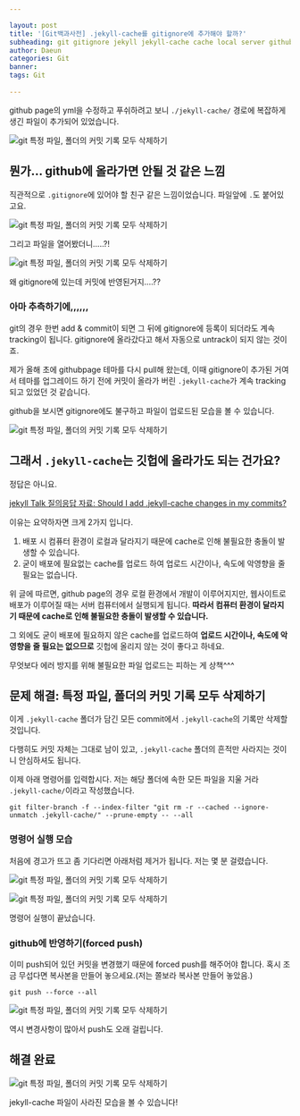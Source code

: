 ```yaml
---

layout: post
title: '[Git백과사전] .jekyll-cache를 gitignore에 추가해야 할까?'
subheading: git gitignore jekyll jekyll-cache cache local server github jekyll_Talk gem 깃 깃허브 github_page
author: Daeun
categories: Git
banner:
tags: Git
  
---
```


github page의 yml을 수정하고 푸쉬하려고 보니 `./jekyll-cache/` 경로에 복잡하게 생긴 파일이 추가되어 있었습니다.

![git 특정 파일, 폴더의 커밋 기록 모두 삭제하기](https://cdn.jsdelivr.net/gh/splanky0314/CDN/Git/2023-11-17-gitignore_jekyll-cache/1.jpg)

## 뭔가... github에 올라가면 안될 것 같은 느낌

직관적으로 `.gitignore`에 있어야 할 친구 같은 느낌이었습니다. 파일앞에 `.`도 붙어있고요. 

![git 특정 파일, 폴더의 커밋 기록 모두 삭제하기](https://cdn.jsdelivr.net/gh/splanky0314/CDN/Git/2023-11-17-gitignore_jekyll-cache/2.png)


그리고 파일을 열어봤더니.....?!

![git 특정 파일, 폴더의 커밋 기록 모두 삭제하기](https://cdn.jsdelivr.net/gh/splanky0314/CDN/Git/2023-11-17-gitignore_jekyll-cache/3.jpg)

왜 gitignore에 있는데 커밋에 반영된거지....??

### 아마 추측하기에,,,,,,

git의 경우 한번 add & commit이 되면 그 뒤에 gitignore에 등록이 되더라도 계속 tracking이 됩니다. gitignore에 올라갔다고 해서 자동으로 untrack이 되지 않는 것이죠. 

제가 올해 초에 githubpage 테마를 다시 pull해 왔는데, 이때 gitignore이 추가된 거여서 테마를 업그레이드 하기 전에 커밋이 올라가 버린 `.jekyll-cache`가 계속 tracking되고 있었던 것 같습니다.

github을 보시면 gitignore에도 불구하고 파일이 업로드된 모습을 볼 수 있습니다.

![git 특정 파일, 폴더의 커밋 기록 모두 삭제하기](https://cdn.jsdelivr.net/gh/splanky0314/CDN/Git/2023-11-17-gitignore_jekyll-cache/4.png)

## 그래서 `.jekyll-cache`는 깃헙에 올라가도 되는 건가요?

정답은 아니요.

[jekyll Talk 질의응답 자료: Should I add .jekyll-cache changes in my commits?](https://talk.jekyllrb.com/t/should-i-add-jekyll-cache-changes-in-my-commits/4464)

이유는 요약하자면 크게  2가지 입니다.

1. 배포 시 컴퓨터 환경이 로컬과 달라지기 때문에 cache로 인해 불필요한 충돌이 발생할 수 있습니다.
2. 굳이 배포에 필요없는 cache를 업로드 하여 업로드 시간이나, 속도에 악영향을 줄 필요는 없습니다.

위 글에 따르면, github page의 경우 로컬 환경에서 개발이 이루어지지만, 웹사이트로 배포가 이루어질 때는 서버 컴퓨터에서 실행되게 됩니다. **따라서 컴퓨터 환경이 달라지기 때문에 cache로 인해 불필요한 충돌이 발생할 수 있습니다.**

그 외에도 굳이 배포에 필요하지 않은 cache를 업로드하여 **업로드 시간이나, 속도에 악영향을 줄 필요는 없으므로** 깃헙에 올리지 않는 것이 좋다고 하네요.

무엇보다 에러 방지를 위해 불필요한 파일 업로드는 피하는 게 상책^^^

## 문제 해결: 특정 파일, 폴더의 커밋 기록 모두 삭제하기

이게 `.jekyll-cache` 폴더가 담긴 모든 commit에서 `.jekyll-cache`의 기록만 삭제할 것입니다.

다행히도 커밋 자체는 그대로 남이 있고, `.jekyll-cache` 폴더의 흔적만 사라지는 것이니 안심하셔도 됩니다.

이제 아래 명령어를 입력합시다. 저는 해당 폴더에 속한 모든 파일을 지울 거라 `.jekyll-cache/`이라고 작성했습니다.
```
git filter-branch -f --index-filter "git rm -r --cached --ignore-unmatch .jekyll-cache/" --prune-empty -- --all
```

### 명령어 실행 모습

처음에 경고가 뜨고 좀 기다리면 아래처럼 제거가 됩니다. 저는 몇 분 걸렸습니다.

![git 특정 파일, 폴더의 커밋 기록 모두 삭제하기](https://cdn.jsdelivr.net/gh/splanky0314/CDN/Git/2023-11-17-gitignore_jekyll-cache/5.png)

![git 특정 파일, 폴더의 커밋 기록 모두 삭제하기](https://cdn.jsdelivr.net/gh/splanky0314/CDN/Git/2023-11-17-gitignore_jekyll-cache/6.png)

명령어 실행이 끝났습니다.

### github에 반영하기(forced push)

이미 push되어 있던 커밋을 변경했기 때문에 forced push를 해주어야 합니다. 혹시 조금 무섭다면 복사본을 만들어 놓으세요.(저는 쫄보라 복사본 만들어 놓았음.)

```
git push --force --all
```

![git 특정 파일, 폴더의 커밋 기록 모두 삭제하기](https://cdn.jsdelivr.net/gh/splanky0314/CDN/Git/2023-11-17-gitignore_jekyll-cache/7.png)
  
역시 변경사항이 많아서 push도 오래 걸립니다.
 
## 해결 완료

![git 특정 파일, 폴더의 커밋 기록 모두 삭제하기](https://cdn.jsdelivr.net/gh/splanky0314/CDN/Git/2023-11-17-gitignore_jekyll-cache/8.png)


jekyll-cache 파일이 사라진 모습을 볼 수 있습니다!
